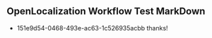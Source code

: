 ## OpenLocalization Workflow Test MarkDown
* 151e9d54-0468-493e-ac63-1c526935acbb thanks!

<!--HONumber=Aug16_HO3-->


